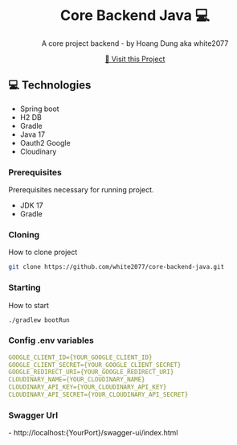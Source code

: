 
<h1 align="center" style="font-weight: bold;">Core Backend Java 💻</h1>

<p align="center">A core project backend - by Hoang Dung aka white2077</p>


<p align="center">
<a href="https://github.com/white2077/core-backend-java">📱 Visit this Project</a>
</p>

<h2 id="technologies">💻 Technologies</h2>

- Spring boot
- H2 DB
- Gradle
- Java 17
- Oauth2 Google
- Cloudinary

<h3>Prerequisites</h3>

Prerequisites necessary for running project.

- JDK 17
- Gradle

<h3>Cloning</h3>

How to clone project

```bash
git clone https://github.com/white2077/core-backend-java.git
```

<h3>Starting</h3>

How to start
```bash
./gradlew bootRun
```

<h3>Config .env variables</h2>



```yaml
GOOGLE_CLIENT_ID={YOUR_GOOGLE_CLIENT_ID}
GOOGLE_CLIENT_SECRET={YOUR_GOOGLE_CLIENT_SECRET}
GOOGLE_REDIRECT_URI={YOUR_GOOGLE_REDIRECT_URI}
CLOUDINARY_NAME={YOUR_CLOUDINARY_NAME}
CLOUDINARY_API_KEY={YOUR_CLOUDINARY_API_KEY}
CLOUDINARY_API_SECRET={YOUR_CLOUDINARY_API_SECRET}
```

<h3>Swagger Url</h3>
- http://localhost:{YourPort}/swagger-ui/index.html
